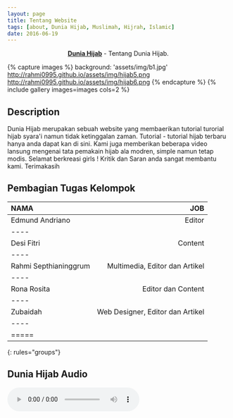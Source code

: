 ```yaml
---
layout: page
title: Tentang Website
tags: [about, Dunia Hijab, Muslimah, Hijrah, Islamic]
date: 2016-06-19
---
```

    
<center><a href="https://www.facebook.com/hijabforme"><b>Dunia Hijab</b></a> - Tentang Dunia Hijab.</center>


{% capture images %}
background:         'assets/img/b1.jpg'
    http://rahmi0995.github.io/assets/img/hijab5.png
    http://rahmi0995.github.io/assets/img/hijab6.png
{% endcapture %}
{% include gallery images=images cols=2 %}

## Description
Dunia Hijab merupakan sebuah website yang membaerikan tutorial turorial hijab syara'i namun tidak ketinggalan zaman. Tutorial - tutorial hijab terbaru hanya anda dapat kan di sini.
Kami juga memberikan beberapa video lansung mengenai tata pemakain hijab ala modren, simple namun tetap modis. Selamat berkreasi girls !  Kritik dan Saran anda sangat membantu kami. Terimakasih


## Pembagian Tugas Kelompok

| NAMA | JOB |
|:--------|--------:|
| Edmund Andriano   | Editor  |
|----
| Desi Fitri    | Content   |
|----
| Rahmi Septhianinggrum  | Multimedia, Editor dan Artikel   |
|----
| Rona Rosita | Editor dan Content  |
|----
| Zubaidah    | Web Designer, Editor dan Artikel  |
|----
|=====
{: rules="groups"}


## Dunia Hijab Audio

<audio controls autoplay> 
<source src="http://rahmi0995.github.io/suska cookies.ogg" type="audio/ogg"> 
<source src="http://rahmi0995.github.io/suska cookies.ogg" type="audio/ogg"> 
</audio>


